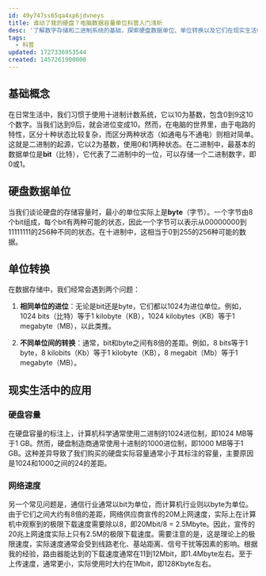 ```yaml
---
id: 49y747ss65qa4xp6jdvneys
title: 谁动了我的硬盘？电脑数据容量单位科普入门浅析
desc: '了解数字存储和二进制系统的基础，探索硬盘数据单位、单位转换以及它们在现实生活中的应用，包括硬盘容量标注差异和网络速度的实际计算。'
tags:
  - 科普
updated: 1727336953544
created: 1457261900000
---
```

## 基础概念

在日常生活中，我们习惯于使用十进制计数系统，它以10为基数，包含0到9这10个数字。当我们达到9后，就会进位变成10。然而，在电脑的世界里，由于电路的特性，区分十种状态比较复杂，而区分两种状态（如通电与不通电）则相对简单。这就是二进制的起源，它以2为基数，使用0和1两种状态。在二进制中，最基本的数据单位是**bit**（比特），它代表了二进制中的一位，可以存储一个二进制数字，即0或1。

## 硬盘数据单位

当我们谈论硬盘的存储容量时，最小的单位实际上是**byte**（字节）。一个字节由8个bit组成，每个bit有两种可能的状态，因此一个字节可以表示从00000000到11111111的256种不同的状态。在十进制中，这相当于0到255的256种可能的数据。

## 单位转换

在数据存储中，我们经常会遇到两个问题：

1. **相同单位的进位**：无论是bit还是byte，它们都以1024为进位单位。例如，1024 bits（比特）等于1 kilobyte（KB），1024 kilobytes（KB）等于1 megabyte（MB），以此类推。

2. **不同单位间的转换**：通常，bit和byte之间有8倍的差距。例如，8 bits等于1 byte，8 kilobits（Kb）等于1 kilobyte（KB），8 megabit（Mb）等于1 megabyte（MB）。

## 现实生活中的应用

### 硬盘容量

在硬盘容量的标注上，计算机科学通常使用二进制的1024进位制，即1024 MB等于1 GB。然而，硬盘制造商通常使用十进制的1000进位制，即1000 MB等于1 GB。这种差异导致了我们购买的硬盘实际容量通常小于其标注的容量，主要原因是1024和1000之间的24的差距。

### 网络速度

另一个常见问题是，通信行业通常以bit为单位，而计算机行业则以byte为单位。由于它们之间大约有8倍的差距，网络供应商宣传的20M上网速度，实际上在计算机中观察到的极限下载速度需要除以8，即20Mbit/8 = 2.5Mbyte。因此，宣传的20兆上网速度实际上只有2.5M的极限下载速度。需要注意的是，这是理论上的极限速度，实际速度通常会受到线路老化、基站距离、信号干扰等因素的影响。根据我的经验，路由器能达到的下载速度通常在11到12Mbit，即1.4Mbyte左右。至于上传速度，通常更小，实际使用时大约在1Mbit，即128Kbyte左右。